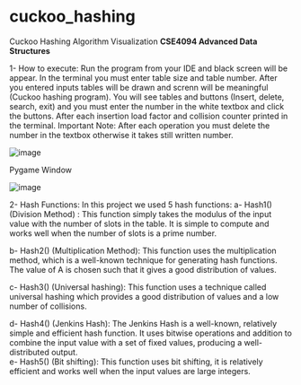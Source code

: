 # cuckoo_hashing
Cuckoo Hashing Algorithm Visualization
**CSE4094 Advanced Data Structures**




1-	How to execute: 
Run the program from your IDE and black screen will be appear. In the terminal you must enter table size and table number. After you entered inputs tables will be drawn and screnn will be meaningful (Cuckoo hashing program). You will see tables and buttons (Insert, delete, search, exit) and you must enter the number in the white textbox and click the buttons. After each insertion load factor and collision counter printed in the terminal.
Important Note: After each operation you must delete the number in the textbox otherwise it takes still written number. 
 
 
![image](https://github.com/hakansndkc5/cuckoo_hashing/assets/93510323/1a04032c-bb56-421f-b747-3b6db4ac1549)

Pygame Window



![image](https://github.com/hakansndkc5/cuckoo_hashing/assets/93510323/a08fabd4-9778-4754-b7da-6e04bafb9fc1)


2-	Hash Functions: 
In this project we used 5 hash functions:
a-	Hash1() (Division Method) : This function simply takes the modulus of the input value with the number of slots in the table. It is simple to compute and works well when the number of slots is a prime number.  

b-	Hash2() (Multiplication Method):  This function uses the multiplication method, which is a well-known technique for generating hash functions. The value of A is chosen such that it gives a good distribution of values.  

c-	Hash3() (Universal hashing): This function uses a technique called universal hashing which provides a good distribution of values and a low number of collisions.  


d-	Hash4() (Jenkins Hash): The Jenkins Hash is a well-known, relatively simple and efficient hash function. It uses bitwise operations and addition to combine the input value with a set of fixed values, producing a well-distributed output.  
e-	Hash5() (Bit shifting): This function uses bit shifting, it is relatively efficient and works well when the input values are large integers.
 
